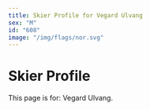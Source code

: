 ```yaml
---
title: Skier Profile for Vegard Ulvang
sex: "M"
id: "608"
image: "/img/flags/nor.svg" 
---
```


# Skier Profile

This page is for: Vegard Ulvang.
    